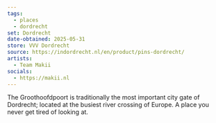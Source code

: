 ```yaml
---
tags:
  - places
  - dordrecht
set: Dordrecht
date-obtained: 2025-05-31
store: VVV Dordrecht
source: https://indordrecht.nl/en/product/pins-dordrecht/
artists:
  - Team Makii
socials:
  - https://makii.nl
---
```

The Groothoofdpoort is traditionally the most important city gate of Dordrecht; located at the busiest river crossing of Europe. A place you never get tired of looking at.